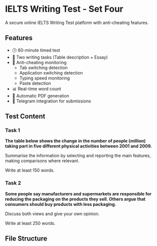 # IELTS Writing Test - Set Four

A secure online IELTS Writing Test platform with anti-cheating features.

## Features

- 🕒 60-minute timed test
- 📝 Two writing tasks (Table description + Essay)
- 🚨 Anti-cheating monitoring
  - Tab switching detection
  - Application switching detection
  - Typing speed monitoring
  - Paste detection
- 📊 Real-time word count
- 💾 Automatic PDF generation
- 📨 Telegram integration for submissions

## Test Content

### Task 1
**The table below shows the change in the number of people (million) taking part in five different physical activities between 2001 and 2009.**

Summarise the information by selecting and reporting the main features, making comparisons where relevant.

Write at least 150 words.

### Task 2
**Some people say manufacturers and supermarkets are responsible for reducing the packaging on the products they sell. Others argue that consumers should buy products with less packaging.**

Discuss both views and give your own opinion.

Write at least 250 words.

## File Structure
